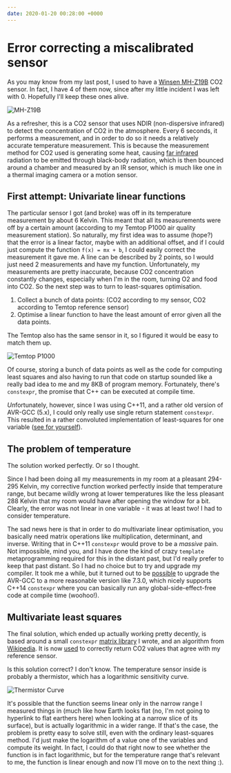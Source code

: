 ```yaml
---
date: 2020-01-20 00:28:00 +0000
---
```


# Error correcting a miscalibrated sensor

As you may know from my last post, I used to have a
[Winsen MH-Z19B](https://uk.banggood.com/MH-Z19B-Upgrade-Version-0-5000PPM-Infrared-CO2-Sensor-For-CO2-Indoor-Air-Quality-Monitor-UART-or-PWM-p-1094463.html)
CO2 sensor. In fact, I have 4 of them now, since after my little incident I was
left with 0. Hopefully I'll keep these ones alive.

![MH-Z19B](https://imgaz2.staticbg.com/thumb/large/oaupload/banggood/images/50/7F/7baf213e-7e68-42a2-9dea-fd4df79e8e29.JPG.webp)

As a refresher, this is a CO2 sensor that uses NDIR (non-dispersive infrared) to
detect the concentration of CO2 in the atmosphere. Every 6 seconds, it performs
a measurement, and in order to do so it needs a relatively accurate temperature
measurement. This is because the measurement method for CO2 used is generating
some heat, causing [far infrared](https://en.wikipedia.org/wiki/Far_infrared)
radiation to be emitted through black-body radiation, which is then bounced
around a chamber and measured by an IR sensor, which is much like one in a
thermal imaging camera or a motion sensor.

## First attempt: Univariate linear functions

The particular sensor I got (and broke) was off in its temperature measurement
by about 6 Kelvin. This meant that all its measurements were off by a certain
amount (according to my Temtop P1000 air quality measurement station). So
naturally, my first idea was to assume (hope?) that the error is a linear
factor, maybe with an additional offset, and if I could just compute the
function `f(x) = mx + b`, I could easily correct the measurement it gave me. A
line can be described by 2 points, so I would just need 2 measurements and have
my function. Unfortunately, my measurements are pretty inaccurate, because CO2
concentration constantly changes, especially when I'm in the room, turning O2
and food into CO2. So the next step was to turn to least-squares optimisation.

1. Collect a bunch of data points: (CO2 according to my sensor, CO2 according to
   Temtop reference sensor)
2. Optimise a linear function to have the least amount of error given all the
   data points.

The Temtop also has the same sensor in it, so I figured it would be easy to
match them up.

![Temtop P1000](https://cdn.shopify.com/s/files/1/0428/8338/3449/products/elitech-p1000-air-quality-monitor-1_1200x.jpg)

Of course, storing a bunch of data points as well as the code for computing
least squares and also having to run that code on startup sounded like a really
bad idea to me and my 8KB of program memory. Fortunately, there's `constexpr`,
the promise that C++ can be executed at compile time.

*Un*fortunately, however, since I was using C++11, and a rather old version of
AVR-GCC (5.x), I could only really use single return statement `constexpr`. This
resulted in a rather convoluted implementation of least-squares for one variable
([see for yourself](https://github.com/homectl/homectl/blob/f540097359afba1a886e5051e3b3d33ca61dd561/include/linreg.h)).

## The problem of temperature

The solution worked perfectly. Or so I thought.

Since I had been doing all my measurements in my room at a pleasant 294-295
Kelvin, my corrective function worked perfectly inside that temperature range,
but became wildly wrong at lower temperatures like the less pleasant 288 Kelvin
that my room would have after opening the window for a bit. Clearly, the error
was not linear in one variable - it was at least two! I had to consider
temperature.

The sad news here is that in order to do multivariate linear optimisation, you
basically need matrix operations like multiplication, determinant, and inverse.
Writing that in C++11 `constexpr` would prove to be a _massive_ pain. Not
impossible, mind you, and I have done the kind of crazy `template`
metaprogramming required for this in the distant past, but I'd really prefer to
keep that past distant. So I had no choice but to try and upgrade my compiler.
It took me a while, but it turned out to be
[possible](https://github.com/homectl/homectl/blob/ee5cbda2fcb9ce243b9149e17aaba11d40ecbb78/platformio.ini#L15)
to upgrade the AVR-GCC to a more reasonable version like 7.3.0, which nicely
supports C++14 `constexpr` where you can basically run any
global-side-effect-free code at compile time (woohoo!).

## Multivariate least squares

The final solution, which ended up actually working pretty decently, is based
around a small `constexpr`
[matrix library](https://github.com/homectl/homectl/blob/be6fcc8878d2278c1622ffb512db1a6ea0072782/include/homectl/Matrix.h)
I wrote, and an algorithm from
[Wikipedia](https://en.wikipedia.org/wiki/Ordinary_least_squares#Matrix/vector_formulation).
It is now
[used](https://github.com/homectl/homectl/blob/514c9035a80152d546ed851b582719d57ed29111/src/CO2.cpp#L8)
to correctly return CO2 values that agree with my reference sensor.

Is this solution correct? I don't know. The temperature sensor inside is
probably a thermistor, which has a logarithmic sensitivity curve.

![Thermistor Curve](https://i.stack.imgur.com/YUqJF.jpg)

It's possible that the function seems linear only in the narrow range I measured
things in (much like how Earth looks flat (no, I'm not going to hyperlink to
flat earthers here) when looking at a narrow slice of its surface), but is
actually logarithmic in a wider range. If that's the case, the problem is pretty
easy to solve still, even with the ordinary least-squares method. I'd just make
the logarithm of a value one of the variables and compute its weight. In fact, I
could do that right now to see whether the function is in fact logarithmic, but
for the temperature range that's relevant to me, the function is linear enough
and now I'll move on to the next thing :).
